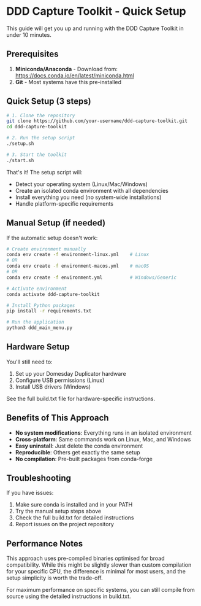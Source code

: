 # DDD Capture Toolkit - Quick Setup

This guide will get you up and running with the DDD Capture Toolkit in under 10 minutes.

## Prerequisites

1. **Miniconda/Anaconda** - Download from: https://docs.conda.io/en/latest/miniconda.html
2. **Git** - Most systems have this pre-installed

## Quick Setup (3 steps)

```bash
# 1. Clone the repository
git clone https://github.com/your-username/ddd-capture-toolkit.git
cd ddd-capture-toolkit

# 2. Run the setup script
./setup.sh

# 3. Start the toolkit
./start.sh
```

That's it! The setup script will:
- Detect your operating system (Linux/Mac/Windows)
- Create an isolated conda environment with all dependencies
- Install everything you need (no system-wide installations)
- Handle platform-specific requirements

## Manual Setup (if needed)

If the automatic setup doesn't work:

```bash
# Create environment manually
conda env create -f environment-linux.yml    # Linux
# OR
conda env create -f environment-macos.yml    # macOS
# OR
conda env create -f environment.yml          # Windows/Generic

# Activate environment
conda activate ddd-capture-toolkit

# Install Python packages
pip install -r requirements.txt

# Run the application
python3 ddd_main_menu.py
```

## Hardware Setup

You'll still need to:
1. Set up your Domesday Duplicator hardware
2. Configure USB permissions (Linux)
3. Install USB drivers (Windows)

See the full build.txt file for hardware-specific instructions.

## Benefits of This Approach

- **No system modifications**: Everything runs in an isolated environment
- **Cross-platform**: Same commands work on Linux, Mac, and Windows
- **Easy uninstall**: Just delete the conda environment
- **Reproducible**: Others get exactly the same setup
- **No compilation**: Pre-built packages from conda-forge

## Troubleshooting

If you have issues:
1. Make sure conda is installed and in your PATH
2. Try the manual setup steps above
3. Check the full build.txt for detailed instructions
4. Report issues on the project repository

## Performance Notes

This approach uses pre-compiled binaries optimised for broad compatibility. While this might be slightly slower than custom compilation for your specific CPU, the difference is minimal for most users, and the setup simplicity is worth the trade-off.

For maximum performance on specific systems, you can still compile from source using the detailed instructions in build.txt.
